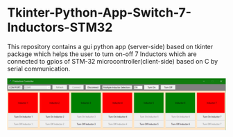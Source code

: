 # Tkinter-Python-App-Switch-7-Inductors-STM32
This repository contains a gui python app (server-side) based on tkinter package which helps the user to turn on-off 7 Inductors which are connected to gpios of STM-32 microcontroller(client-side) based on C by serial communication.

![alt text](https://github.com/amirmohammadnsh/Tkinter-Python-App-Switch-7-Inductors/blob/94c7f972ac1b4974362272ee1c93450d8a0cfa0d/Interdace-7-Switches.jpg)
